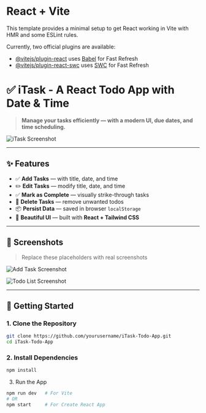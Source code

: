 # React + Vite

This template provides a minimal setup to get React working in Vite with HMR and some ESLint rules.

Currently, two official plugins are available:

- [@vitejs/plugin-react](https://github.com/vitejs/vite-plugin-react/blob/main/packages/plugin-react/README.md) uses [Babel](https://babeljs.io/) for Fast Refresh
- [@vitejs/plugin-react-swc](https://github.com/vitejs/vite-plugin-react-swc) uses [SWC](https://swc.rs/) for Fast Refresh
# ✅ iTask - A React Todo App with Date & Time

> **Manage your tasks efficiently — with a modern UI, due dates, and time scheduling.**

![iTask Screenshot](https://via.placeholder.com/800x400?text=iTask+App+Screenshot)

---

## ✨ Features

- ✅ **Add Tasks** — with title, date, and time  
- ✏️ **Edit Tasks** — modify title, date, and time  
- ✅ **Mark as Complete** — visually strike-through tasks  
- 🚫 **Delete Tasks** — remove unwanted todos  
- 📦 **Persist Data** — saved in browser `localStorage`  
- 🎨 **Beautiful UI** — built with **React + Tailwind CSS**

---

## 📸 Screenshots

> Replace these placeholders with real screenshots

![Add Task Screenshot](https://via.placeholder.com/600x200?text=Add+Task+Form)

![Todo List Screenshot](https://via.placeholder.com/600x300?text=Todo+List)

---

## 🚀 Getting Started

### 1. Clone the Repository

```bash
git clone https://github.com/yourusername/iTask-Todo-App.git
cd iTask-Todo-App

```
### 2. Install Dependencies
```bash
npm install
```

3. Run the App
```bash
npm run dev   # For Vite
# OR
npm start     # For Create React App
```
